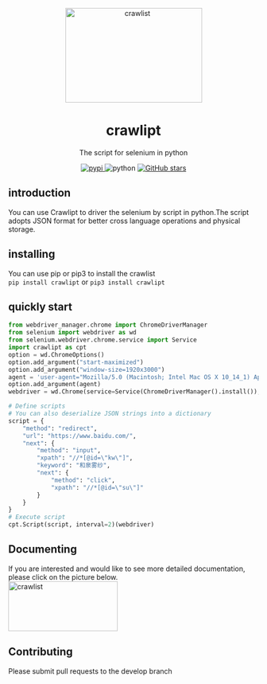 <!-- markdownlint-disable MD033 MD041 -->
<p align="center">
  <a href="https://github.com/WwwwwyDev/crawlipt"><img src="https://s2.loli.net/2024/04/19/1T7sZdrjbEfci8W.png" alt="crawlist" style="width:275px; height:190px" ></a>
</p>

<div align="center">

# crawlipt

<!-- prettier-ignore-start -->
<!-- markdownlint-disable-next-line MD036 -->
The script for selenium in python
<!-- prettier-ignore-end -->

<p align="center">
  <a href="https://pypi.python.org/pypi/crawlist">
    <img src="https://img.shields.io/pypi/v/crawlist" alt="pypi">
  </a>
  <img src="https://img.shields.io/badge/python-3.10.0+-blue" alt="python">
  <a href="https://github.com/WwwwwyDev/crawlist/stargazers"><img src="https://img.shields.io/github/stars/WwwwwyDev/crawlist" alt="GitHub stars"style="max-width: 100%;">
  </a>
  <br/>
</p>
</div>


## introduction

You can use Crawlipt to driver the selenium by script in python.The script adopts JSON format for better cross language operations and physical storage.

## installing
You can use pip or pip3 to install the crawlist\
`pip install crawlipt` or `pip3 install crawlipt`

## quickly start
```python
from webdriver_manager.chrome import ChromeDriverManager
from selenium import webdriver as wd
from selenium.webdriver.chrome.service import Service
import crawlipt as cpt
option = wd.ChromeOptions()
option.add_argument("start-maximized")
option.add_argument("window-size=1920x3000")
agent = 'user-agent="Mozilla/5.0 (Macintosh; Intel Mac OS X 10_14_1) AppleWebKit/537.36 (KHTML, like Gecko) Chrome/70.0.3538.77 Safari/537.36"'
option.add_argument(agent)
webdriver = wd.Chrome(service=Service(ChromeDriverManager().install()), options=option)

# Define scripts
# You can also deserialize JSON strings into a dictionary
script = {
    "method": "redirect",
    "url": "https://www.baidu.com/",
    "next": {
        "method": "input",
        "xpath": "//*[@id=\"kw\"]",
        "keyword": "和泉雾纱",
        "next": {
            "method": "click",
            "xpath": "//*[@id=\"su\"]"
        }
    }
}
# Execute script
cpt.Script(script, interval=2)(webdriver)

```


## Documenting
If you are interested and would like to see more detailed documentation, please click on the picture below.\
 <a href="https://wwydev.gitbook.io/crawlipt/"><img src="https://s2.loli.net/2024/04/12/5gOBimSY4oklGys.png" alt="crawlist" style="width:220px; height:100px" ></a>

## Contributing
Please submit pull requests to the develop branch